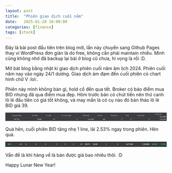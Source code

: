 ```yaml
---
layout: post
title:  "Phiên giao dịch cuối năm"
date:   2025-01-28 10:00:00
categories: [finance]
tags: [stock]
---
```


Đây là bài post đầu tiên trên blog mới, lần này chuyển sang Github Pages thay vì WordPress đơn giản là do free, không cần phải maintain nhiều. Mình cũng không nhớ đã backup lại bài ở blog cũ chưa, hi vọng là rồi :D. 

Mở bát blog bằng nhật kí giao dịch phiên cuối năm âm lịch 2024. Phiên cuối năm nay vào ngày 24/1 dương. Giao dịch ảm đạm đến cuối phiên có chart hình chữ V :lol:.

Phiên này mình không bán gì, hold cổ đến qua tết. Broker có báo điểm mua BID nhưng đã qua điểm mua đẹp. Hôm trước bán có chút tiền nên thử canh lô lẻ đầu tiên có giá tốt không, và may mắn là có cụ nào đó bán tháo lô lẻ BID giá 39.

![Buy BID Order](/assets/img/posts/2025-01-24-buy-bid-order.png)

Quá hên, cuối phiên BID tăng nhẹ 1 line, lãi 2.53% ngay trong phiên. Hên quá.

![Hold BID](/assets/img/posts/2025-01-24-hold-bid.png)

Vấn đề là khi hàng về là bán được giá bao nhiêu thôi. :D

Happy Lunar New Year!